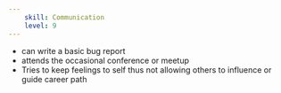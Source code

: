 ```yaml
---
    skill: Communication
    level: 9
---
```

- can write a basic bug report
- attends the occasional conference or meetup
- Tries to keep feelings to self thus not allowing others to influence or guide career path

